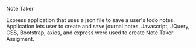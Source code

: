 Note Taker

Express application that uses a json file to save a user's todo notes. Application lets user to create and save journal notes.
Javascript, JQuery, CSS, Bootstrap, axios, and express were used to create Note Taker Assigment.
